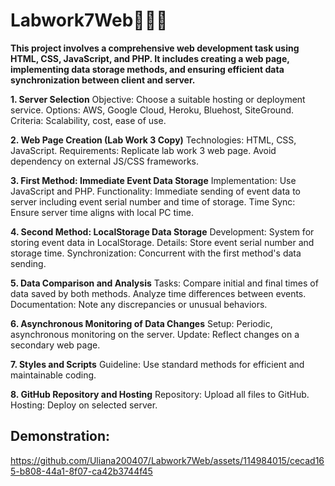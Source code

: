 # Labwork7Web👩🏽‍💻

__This project involves a comprehensive web development task using HTML, CSS, JavaScript, and PHP. It includes creating a web page, implementing data storage methods, and ensuring efficient data synchronization between client and server.__


__1. Server Selection__
Objective: Choose a suitable hosting or deployment service.
Options: AWS, Google Cloud, Heroku, Bluehost, SiteGround.
Criteria: Scalability, cost, ease of use.

__2. Web Page Creation (Lab Work 3 Copy)__
Technologies: HTML, CSS, JavaScript.
Requirements: Replicate lab work 3 web page. Avoid dependency on external JS/CSS frameworks.

__3. First Method: Immediate Event Data Storage__
Implementation: Use JavaScript and PHP.
Functionality: Immediate sending of event data to server including event serial number and time of storage.
Time Sync: Ensure server time aligns with local PC time.

__4. Second Method: LocalStorage Data Storage__
Development: System for storing event data in LocalStorage.
Details: Store event serial number and storage time.
Synchronization: Concurrent with the first method's data sending.

__5. Data Comparison and Analysis__
Tasks: Compare initial and final times of data saved by both methods. Analyze time differences between events.
Documentation: Note any discrepancies or unusual behaviors.

__6. Asynchronous Monitoring of Data Changes__
Setup: Periodic, asynchronous monitoring on the server.
Update: Reflect changes on a secondary web page.

__7. Styles and Scripts__
Guideline: Use standard methods for efficient and maintainable coding.

__8. GitHub Repository and Hosting__
Repository: Upload all files to GitHub.
Hosting: Deploy on selected server.


## Demonstration: 

https://github.com/Uliana200407/Labwork7Web/assets/114984015/cecad165-b808-44a1-8f07-ca42b3744f45


